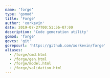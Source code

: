 ```yaml
---
name: 'forge'
type: 'gomod'
title: 'Forge'
author: 'xorkevin'
date: 2019-07-27T00:51:56-07:00
description: 'Code generation utility'
gomod: 'forge'
govcs: 'git'
gorepourl: 'https://github.com/xorkevin/forge'
aliases:
  - /forge/cmd.html
  - /forge/gen.html
  - /forge/model.html
  - /forge/validation.html
---
```

